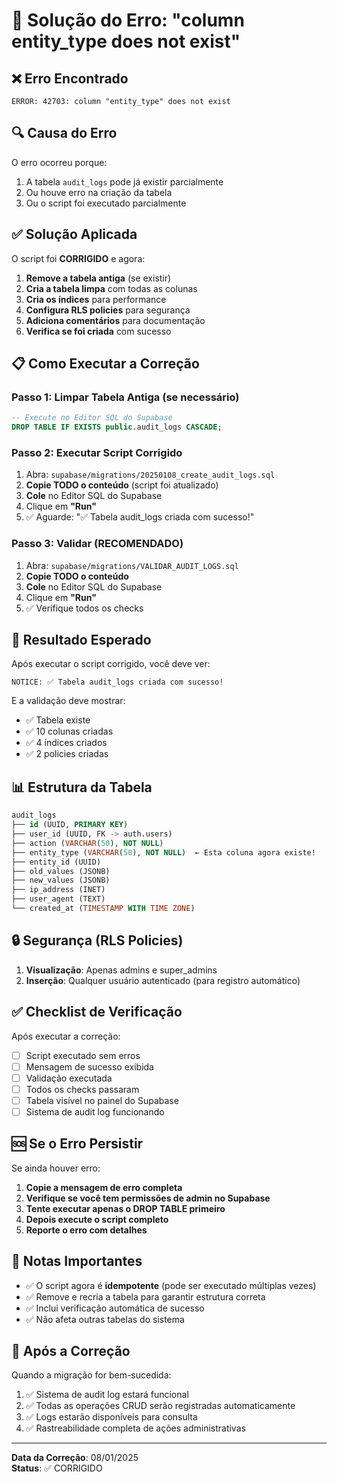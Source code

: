 # 🔧 Solução do Erro: "column entity_type does not exist"

## ❌ Erro Encontrado
```
ERROR: 42703: column "entity_type" does not exist
```

## 🔍 Causa do Erro
O erro ocorreu porque:
1. A tabela `audit_logs` pode já existir parcialmente
2. Ou houve erro na criação da tabela
3. Ou o script foi executado parcialmente

## ✅ Solução Aplicada

O script foi **CORRIGIDO** e agora:

1. **Remove a tabela antiga** (se existir)
2. **Cria a tabela limpa** com todas as colunas
3. **Cria os índices** para performance
4. **Configura RLS policies** para segurança
5. **Adiciona comentários** para documentação
6. **Verifica se foi criada** com sucesso

## 📋 Como Executar a Correção

### Passo 1: Limpar Tabela Antiga (se necessário)
```sql
-- Execute no Editor SQL do Supabase
DROP TABLE IF EXISTS public.audit_logs CASCADE;
```

### Passo 2: Executar Script Corrigido
1. Abra: `supabase/migrations/20250108_create_audit_logs.sql`
2. **Copie TODO o conteúdo** (script foi atualizado)
3. **Cole** no Editor SQL do Supabase
4. Clique em **"Run"**
5. ✅ Aguarde: "✅ Tabela audit_logs criada com sucesso!"

### Passo 3: Validar (RECOMENDADO)
1. Abra: `supabase/migrations/VALIDAR_AUDIT_LOGS.sql`
2. **Copie TODO o conteúdo**
3. **Cole** no Editor SQL do Supabase
4. Clique em **"Run"**
5. ✅ Verifique todos os checks

## 🎯 Resultado Esperado

Após executar o script corrigido, você deve ver:

```
NOTICE: ✅ Tabela audit_logs criada com sucesso!
```

E a validação deve mostrar:
- ✅ Tabela existe
- ✅ 10 colunas criadas
- ✅ 4 índices criados
- ✅ 2 policies criadas

## 📊 Estrutura da Tabela

```sql
audit_logs
├── id (UUID, PRIMARY KEY)
├── user_id (UUID, FK -> auth.users)
├── action (VARCHAR(50), NOT NULL)
├── entity_type (VARCHAR(50), NOT NULL)  ← Esta coluna agora existe!
├── entity_id (UUID)
├── old_values (JSONB)
├── new_values (JSONB)
├── ip_address (INET)
├── user_agent (TEXT)
└── created_at (TIMESTAMP WITH TIME ZONE)
```

## 🔒 Segurança (RLS Policies)

1. **Visualização**: Apenas admins e super_admins
2. **Inserção**: Qualquer usuário autenticado (para registro automático)

## ✅ Checklist de Verificação

Após executar a correção:

- [ ] Script executado sem erros
- [ ] Mensagem de sucesso exibida
- [ ] Validação executada
- [ ] Todos os checks passaram
- [ ] Tabela visível no painel do Supabase
- [ ] Sistema de audit log funcionando

## 🆘 Se o Erro Persistir

Se ainda houver erro:

1. **Copie a mensagem de erro completa**
2. **Verifique se você tem permissões de admin no Supabase**
3. **Tente executar apenas o DROP TABLE primeiro**
4. **Depois execute o script completo**
5. **Reporte o erro com detalhes**

## 📝 Notas Importantes

- ✅ O script agora é **idempotente** (pode ser executado múltiplas vezes)
- ✅ Remove e recria a tabela para garantir estrutura correta
- ✅ Inclui verificação automática de sucesso
- ✅ Não afeta outras tabelas do sistema

## 🎉 Após a Correção

Quando a migração for bem-sucedida:

1. ✅ Sistema de audit log estará funcional
2. ✅ Todas as operações CRUD serão registradas automaticamente
3. ✅ Logs estarão disponíveis para consulta
4. ✅ Rastreabilidade completa de ações administrativas

---

**Data da Correção**: 08/01/2025  
**Status**: ✅ CORRIGIDO
